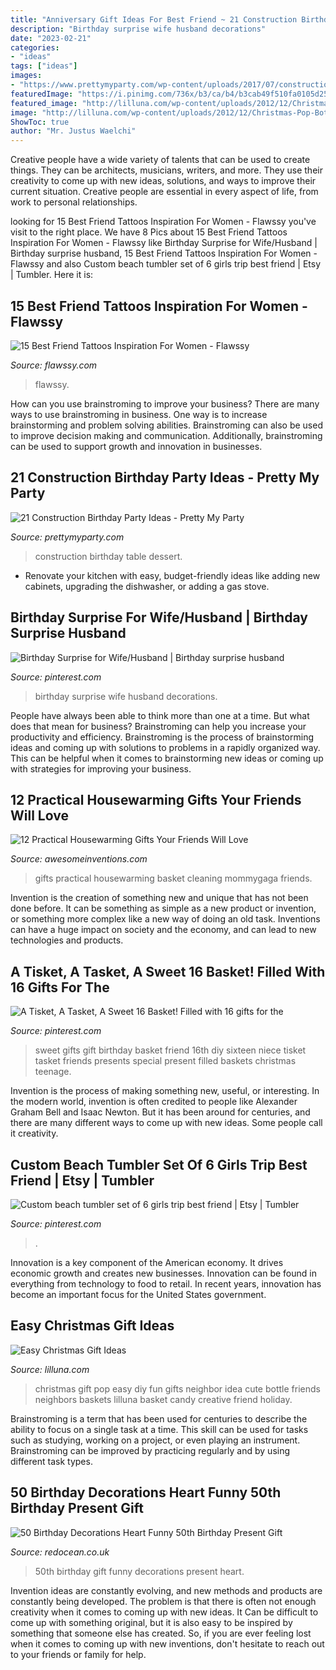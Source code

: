 ```yaml
---
title: "Anniversary Gift Ideas For Best Friend ~ 21 Construction Birthday Party Ideas"
description: "Birthday surprise wife husband decorations"
date: "2023-02-21"
categories:
- "ideas"
tags: ["ideas"]
images:
- "https://www.prettymyparty.com/wp-content/uploads/2017/07/construction-party-ideas-dessert-table.jpg"
featuredImage: "https://i.pinimg.com/736x/b3/ca/b4/b3cab49f510fa0105d25dd4b1159081c--cool-gifts-diy-sweet--gifts.jpg"
featured_image: "http://lilluna.com/wp-content/uploads/2012/12/Christmas-Pop-Bottle-Set.-This-is-such-a-cute-and-easy-Neighbor-and-Friend-Christmas-gift-idea.-lilluna.com-1.jpg"
image: "http://lilluna.com/wp-content/uploads/2012/12/Christmas-Pop-Bottle-Set.-This-is-such-a-cute-and-easy-Neighbor-and-Friend-Christmas-gift-idea.-lilluna.com-1.jpg"
ShowToc: true
author: "Mr. Justus Waelchi"
---
```



Creative people have a wide variety of talents that can be used to create things. They can be architects, musicians, writers, and more. They use their creativity to come up with new ideas, solutions, and ways to improve their current situation. Creative people are essential in every aspect of life, from work to personal relationships.

	

		
looking for 15 Best Friend Tattoos Inspiration For Women - Flawssy you've visit to the right place. We have 8 Pics about 15 Best Friend Tattoos Inspiration For Women - Flawssy like Birthday Surprise for Wife/Husband | Birthday surprise husband, 15 Best Friend Tattoos Inspiration For Women - Flawssy and also Custom beach tumbler set of 6 girls trip best friend | Etsy | Tumbler. Here it is:
		
    
## 15 Best Friend Tattoos Inspiration For Women - Flawssy

<img loading=lazy src="https://www.flawssy.com/wp-content/uploads/2016/04/Unique-Best-Friend-Tattoo-Symbols.jpg" onerror="this.onerror=null;this.src='https://tse1.mm.bing.net/th?id=OIP.c3G6hRq6k8fLA13qxb8bqgHaJ4&amp;pid=15.1';" alt="15 Best Friend Tattoos Inspiration For Women - Flawssy">

_Source: flawssy.com_

>flawssy. 

	

How can you use brainstroming to improve your business?
There are many ways to use brainstroming in business. One way is to increase brainstorming and problem solving abilities. Brainstroming can also be used to improve decision making and communication. Additionally, brainstroming can be used to support growth and innovation in businesses.

    
## 21 Construction Birthday Party Ideas - Pretty My Party

<img loading=lazy src="https://www.prettymyparty.com/wp-content/uploads/2017/07/construction-party-ideas-dessert-table.jpg" onerror="this.onerror=null;this.src='https://tse1.mm.bing.net/th?id=OIP.FNiygM3jkBkMzPpRjGd0IgHaJ4&amp;pid=15.1';" alt="21 Construction Birthday Party Ideas - Pretty My Party">

_Source: prettymyparty.com_

>construction birthday table dessert. 

	

- Renovate your kitchen with easy, budget-friendly ideas like adding new cabinets, upgrading the dishwasher, or adding a gas stove.

    
## Birthday Surprise For Wife/Husband | Birthday Surprise Husband

<img loading=lazy src="https://i.pinimg.com/736x/bd/28/f5/bd28f595a22c0e81686b54e74b2022a9.jpg" onerror="this.onerror=null;this.src='https://tse2.mm.bing.net/th?id=OIP.Yl-5TXeW9NE3_vHg5gw0ugHaJ3&amp;pid=15.1';" alt="Birthday Surprise for Wife/Husband | Birthday surprise husband">

_Source: pinterest.com_

>birthday surprise wife husband decorations. 

	

People have always been able to think more than one at a time. But what does that mean for business? Brainstroming can help you increase your productivity and efficiency. Brainstroming is the process of brainstorming ideas and coming up with solutions to problems in a rapidly organized way. This can be helpful when it comes to brainstorming new ideas or coming up with strategies for improving your business.

    
## 12 Practical Housewarming Gifts Your Friends Will Love

<img loading=lazy src="http://www.awesomeinventions.com/wp-content/uploads/2015/09/cleaning-product-basket.jpg" onerror="this.onerror=null;this.src='https://tse1.mm.bing.net/th?id=OIP.m6jxttmaxa66q4tTfJMpGwHaK_&amp;pid=15.1';" alt="12 Practical Housewarming Gifts Your Friends Will Love">

_Source: awesomeinventions.com_

>gifts practical housewarming basket cleaning mommygaga friends. 

	

Invention is the creation of something new and unique that has not been done before. It can be something as simple as a new product or invention, or something more complex like a new way of doing an old task. Inventions can have a huge impact on society and the economy, and can lead to new technologies and products.

    
## A Tisket, A Tasket, A Sweet 16 Basket! Filled With 16 Gifts For The

<img loading=lazy src="https://i.pinimg.com/736x/b3/ca/b4/b3cab49f510fa0105d25dd4b1159081c--cool-gifts-diy-sweet--gifts.jpg" onerror="this.onerror=null;this.src='https://tse3.mm.bing.net/th?id=OIP.cY-AqcCEH82iynrDsVtVzQHaKm&amp;pid=15.1';" alt="A Tisket, A Tasket, A Sweet 16 Basket! Filled with 16 gifts for the">

_Source: pinterest.com_

>sweet gifts gift birthday basket friend 16th diy sixteen niece tisket tasket friends presents special present filled baskets christmas teenage. 

	

Invention is the process of making something new, useful, or interesting. In the modern world, invention is often credited to people like Alexander Graham Bell and Isaac Newton. But it has been around for centuries, and there are many different ways to come up with new ideas. Some people call it creativity.

    
## Custom Beach Tumbler Set Of 6 Girls Trip Best Friend | Etsy | Tumbler

<img loading=lazy src="https://i.pinimg.com/736x/cb/ea/cc/cbeacc7d3567aa86d468fe63ff37a71b.jpg" onerror="this.onerror=null;this.src='https://tse1.mm.bing.net/th?id=OIP.sWWWYKzUn6-K_Lx9JJlkLwHaJ4&amp;pid=15.1';" alt="Custom beach tumbler set of 6 girls trip best friend | Etsy | Tumbler">

_Source: pinterest.com_

>. 

	

Innovation is a key component of the American economy. It drives economic growth and creates new businesses. Innovation can be found in everything from technology to food to retail. In recent years, innovation has become an important focus for the United States government.

    
## Easy Christmas Gift Ideas

<img loading=lazy src="http://lilluna.com/wp-content/uploads/2012/12/Christmas-Pop-Bottle-Set.-This-is-such-a-cute-and-easy-Neighbor-and-Friend-Christmas-gift-idea.-lilluna.com-1.jpg" onerror="this.onerror=null;this.src='https://tse4.mm.bing.net/th?id=OIP.rLO-XgptUwkwIGm5DmZnewHaLE&amp;pid=15.1';" alt="Easy Christmas Gift Ideas">

_Source: lilluna.com_

>christmas gift pop easy diy fun gifts neighbor idea cute bottle friends neighbors baskets lilluna basket candy creative friend holiday. 

	

Brainstroming is a term that has been used for centuries to describe the ability to focus on a single task at a time. This skill can be used for tasks such as studying, working on a project, or even playing an instrument. Brainstroming can be improved by practicing regularly and by using different task types.

    
## 50 Birthday Decorations Heart Funny 50th Birthday Present Gift

<img loading=lazy src="https://www.redocean.co.uk/image/cache/products/13912/image07_2000-1500x1500.jpg" onerror="this.onerror=null;this.src='https://tse2.mm.bing.net/th?id=OIP.7PEaulD6aqEMKQJCYfy-6QHaHa&amp;pid=15.1';" alt="50 Birthday Decorations Heart Funny 50th Birthday Present Gift">

_Source: redocean.co.uk_

>50th birthday gift funny decorations present heart. 

	

Invention ideas are constantly evolving, and new methods and products are constantly being developed. The problem is that there is often not enough creativity when it comes to coming up with new ideas. It Can be difficult to come up with something original, but it is also easy to be inspired by something that someone else has created. So, if you are ever feeling lost when it comes to coming up with new inventions, don't hesitate to reach out to your friends or family for help.

